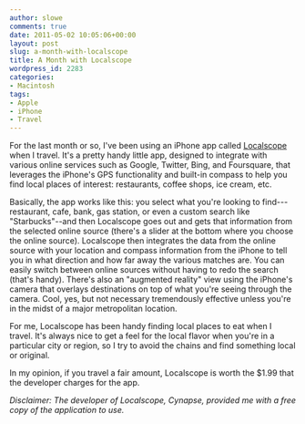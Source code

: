 ```yaml
---
author: slowe
comments: true
date: 2011-05-02 10:05:06+00:00
layout: post
slug: a-month-with-localscope
title: A Month with Localscope
wordpress_id: 2283
categories:
- Macintosh
tags:
- Apple
- iPhone
- Travel
---
```


For the last month or so, I've been using an iPhone app called [Localscope](http://www.cynapse.com/localscope) when I travel. It's a pretty handy little app, designed to integrate with various online services such as Google, Twitter, Bing, and Foursquare, that leverages the iPhone's GPS functionality and built-in compass to help you find local places of interest: restaurants, coffee shops, ice cream, etc.

Basically, the app works like this: you select what you're looking to find---restaurant, cafe, bank, gas station, or even a custom search like "Starbucks"--and then Localscope goes out and gets that information from the selected online source (there's a slider at the bottom where you choose the online source). Localscope then integrates the data from the online source with your location and compass information from the iPhone to tell you in what direction and how far away the various matches are. You can easily switch between online sources without having to redo the search (that's handy). There's also an "augmented reality" view using the iPhone's camera that overlays destinations on top of what you're seeing through the camera. Cool, yes, but not necessary tremendously effective unless you're in the midst of a major metropolitan location.

For me, Localscope has been handy finding local places to eat when I travel. It's always nice to get a feel for the local flavor when you're in a particular city or region, so I try to avoid the chains and find something local or original.

In my opinion, if you travel a fair amount, Localscope is worth the $1.99 that the developer charges for the app.

_Disclaimer: The developer of Localscope, Cynapse, provided me with a free copy of the application to use._
